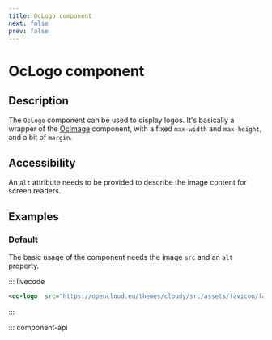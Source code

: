 ```yaml
---
title: OcLogo component
next: false
prev: false
---
```


# OcLogo component

## Description

The `OcLogo` component can be used to display logos. It's basically a wrapper of the [OcImage](./OcImage.md) component, with a fixed `max-width` and `max-height`, and a bit of `margin`.

## Accessibility

An `alt` attribute needs to be provided to describe the image content for screen readers.

## Examples

### Default

The basic usage of the component needs the image `src` and an `alt` property.

::: livecode
```html
<oc-logo  src="https://opencloud.eu/themes/cloudy/src/assets/favicon/favicon.svg"  alt="OpenCloud logo" />
```
:::

::: component-api
